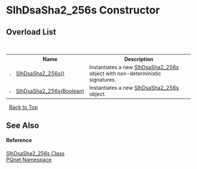 # SlhDsaSha2_256s Constructor 
 


## Overload List
&nbsp;<table><tr><th></th><th>Name</th><th>Description</th></tr><tr><td>![Public method](media/pubmethod.gif "Public method")</td><td><a href="8551c66f-7c31-e1c4-de24-2d0bcd5ef2fc">SlhDsaSha2_256s()</a></td><td>
Instantiates a new <a href="c5fd9f8d-80d8-2ed6-2aac-c8df4b79ad20">SlhDsaSha2_256s</a> object with non-deterministic signatures.</td></tr><tr><td>![Public method](media/pubmethod.gif "Public method")</td><td><a href="c95a15ab-a1dd-7d04-a1d7-39061216c4d4">SlhDsaSha2_256s(Boolean)</a></td><td>
Instantiates a new <a href="c5fd9f8d-80d8-2ed6-2aac-c8df4b79ad20">SlhDsaSha2_256s</a> object.</td></tr></table>&nbsp;
<a href="#slhdsasha2_256s-constructor">Back to Top</a>

## See Also


#### Reference
<a href="c5fd9f8d-80d8-2ed6-2aac-c8df4b79ad20">SlhDsaSha2_256s Class</a><br /><a href="fc4f881f-e121-9cf0-ed49-65bf6b5a005d">PQnet Namespace</a><br />